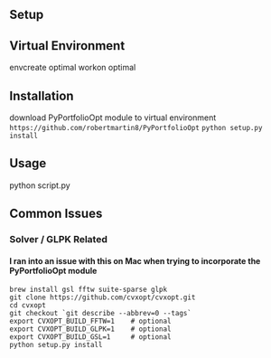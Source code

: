 
## Setup
## Virtual Environment
envcreate optimal
workon optimal

## Installation
download PyPortfolioOpt module to virtual environment
```https://github.com/robertmartin8/PyPortfolioOpt```
```python setup.py install```

## Usage
python script.py

## Common Issues 
### Solver / GLPK Related
#### I ran into an issue with this on Mac when trying to incorporate the PyPortfolioOpt module
```
brew install gsl fftw suite-sparse glpk
git clone https://github.com/cvxopt/cvxopt.git
cd cvxopt
git checkout `git describe --abbrev=0 --tags`
export CVXOPT_BUILD_FFTW=1    # optional
export CVXOPT_BUILD_GLPK=1    # optional
export CVXOPT_BUILD_GSL=1     # optional
python setup.py install
```
